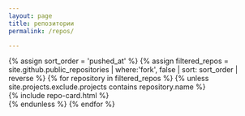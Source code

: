 ```yaml
---
layout: page
title: репозитории
permalink: /repos/

---
```

<div class="d-sm-flex flex-wrap gutter-condensed mb-4">
  {% assign sort_order = 'pushed_at' %}
  {% assign filtered_repos = site.github.public_repositories | where:'fork', false | sort: sort_order | reverse %}
  {% for repository in filtered_repos %}
    {% unless site.projects.exclude.projects contains repository.name %}
      <div class="col-sm-4 col-md-12 col-lg-6 col-xl-3 mb-3">
        {% include repo-card.html %}
      </div>
    {% endunless %}
  {% endfor %}
</div>
